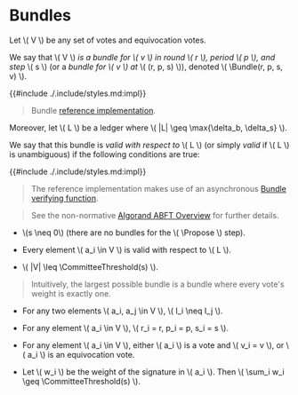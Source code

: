 $$
\newcommand \Bundle {\mathrm{Bundle}}
\newcommand \Propose {\mathit{propose}}
\newcommand \CommitteeThreshold {\mathrm{CommitteeThreshold}}
$$

# Bundles

Let \\( V \\) be any set of votes and equivocation votes.

We say that \\( V \\) _is a bundle for \\( v \\) in round \\( r \\), period \\( p \\),
and step_ \\( s \\) (or a _bundle for \\( v \\) at_ \\( (r, p, s) \\)), denoted
\\( \Bundle(r, p, s, v) \\).

{{#include ./.include/styles.md:impl}}
> Bundle [reference implementation](https://github.com/algorand/go-algorand/blob/b6e5bcadf0ad3861d4805c51cbf3f695c38a93b7/agreement/bundle.go#L46).

Moreover, let \\( L \\) be a ledger where \\( |L| \geq \max\{\delta_b, \delta_s\} \\).

We say that this bundle is _valid with respect to_ \\( L \\) (or simply _valid_ if
\\( L \\) is unambiguous) if the following conditions are true:

{{#include ./.include/styles.md:impl}}
> The reference implementation makes use of an asynchronous [Bundle verifying function](https://github.com/algorand/go-algorand/blob/b6e5bcadf0ad3861d4805c51cbf3f695c38a93b7/agreement/bundle.go#L147).

> See the non-normative [Algorand ABFT Overview](./abft-overview.md) for further
> details.

- \\(s \neq 0\\) (there are no bundles for the \\( \Propose \\) step).

- Every element \\( a_i \in V \\) is valid with respect to \\( L \\).

- \\( |V| \leq \CommitteeThreshold(s) \\).

> Intuitively, the largest possible bundle is a bundle where every vote's weight
> is exactly one.

- For any two elements \\( a_i, a_j \in V \\), \\( I_i \neq I_j \\).

<!-- These checks seem to be missing or not explicit in the reference implementation-->

- For any element \\( a_i \in V \\), \\( r_i = r, p_i = p, s_i = s \\).

<!-- These checks seem to be missing or not explicit in the reference implementation-->

- For any element \\( a_i \in V \\), either \\( a_i \\) is a vote and \\( v_i = v \\),
or \\( a_i \\) is an equivocation vote.

- Let \\( w_i \\) be the weight of the signature in \\( a_i \\). Then
\\( \sum_i w_i \geq \CommitteeThreshold(s) \\).